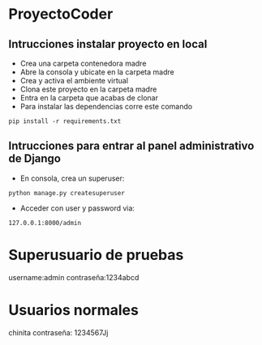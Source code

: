 # ProyectoCoder
## Intrucciones instalar proyecto en local
+ Crea una carpeta contenedora madre
+ Abre la consola y ubicate en la carpeta madre
+ Crea y activa el ambiente virtual
+ Clona este proyecto en la carpeta madre
+ Entra en la carpeta que acabas de clonar
+ Para instalar las dependencias corre este comando

```
pip install -r requirements.txt
```

## Intrucciones para entrar al panel administrativo de Django
+ En consola, crea un superuser:
```
python manage.py createsuperuser
```
+ Acceder con user y password via:
```
127.0.0.1:8000/admin
```
# Superusuario de pruebas
username:admin
contraseña:1234abcd

# Usuarios normales
chinita
contraseña: 1234567Jj